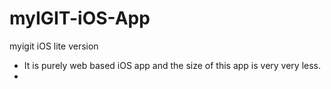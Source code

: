 # myIGIT-iOS-App
myigit iOS lite version

* It is purely web based iOS app and the size of this app is very very less.
* 
